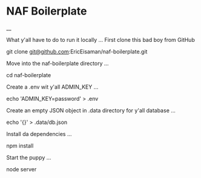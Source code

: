 # NAF Boilerplate

\_\_

What y'all have to do to run it locally ...
First clone this bad boy from GitHub

git clone git@github.com:EricEisaman/naf-boilerplate.git

Move into the naf-boilerplate directory ...

cd naf-boilerplate

Create a .env wit y'all ADMIN_KEY ...

echo 'ADMIN_KEY=password' > .env

Create an empty JSON object in .data directory for y'all database ...

echo '{}' > .data/db.json

Install da dependencies ...

npm install

Start the puppy ...

node server
